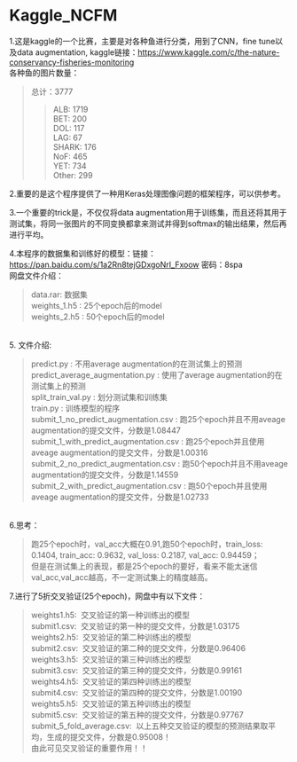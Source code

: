 Kaggle_NCFM
===

1.这是kaggle的一个比赛，主要是对各种鱼进行分类，用到了CNN，fine tune以及data augmentation, kaggle链接：https://www.kaggle.com/c/the-nature-conservancy-fisheries-monitoring <br>
各种鱼的图片数量：<br>
>总计：3777
>>ALB: 1719 <br>
>>BET: 200  <br>
>>DOL: 117 <br>
>>LAG: 67 <br>
>>SHARK: 176 <br>
>>NoF: 465 <br>
>>YET: 734 <br>
>>Other: 299 <br>



2.重要的是这个程序提供了一种用Keras处理图像问题的框架程序，可以供参考。 <br>

3.一个重要的trick是，不仅仅将data augmentation用于训练集，而且还将其用于测试集，将同一张图片的不同变换都拿来测试并得到softmax的输出结果，然后再进行平均。 <br>

4.本程序的数据集和训练好的模型：链接：https://pan.baidu.com/s/1a2Rn8tejGDxgoNrI_Fxoow 密码：8spa  <br>
网盘文件介绍：　 <br>
>data.rar: 数据集 <br>
>weights_1.h5 : 25个epoch后的model <br>
>weights_2.h5 : 50个epoch后的model 
<br>
5. 文件介绍: 

>predict.py : 不用average augmentation的在测试集上的预测 <br>
>predict_average_augmentation.py : 使用了average augmentation的在测试集上的预测 <br>
>split_train_val.py : 划分测试集和训练集 <br>
>train.py : 训练模型的程序 <br>
>submit_1_no_predict_augmentation.csv : 跑25个epoch并且不用aveage augmentation的提交文件，分数是1.08447 <br>
>submit_1_with_predict_augmentation.csv : 跑25个epoch并且使用aveage augmentation的提交文件，分数是1.00316 <br>
>submit_2_no_predict_augmentation.csv : 跑50个epoch并且不用aveage augmentation的提交文件，分数是1.14559 <br>
>submit_2_with_predict_augmentation.csv : 跑50个epoch并且使用aveage augmentation的提交文件，分数是1.02733 <br>
<br>
6.思考：<br> 

>跑25个epoch时，val_acc大概在0.91,跑50个epoch时，train_loss: 0.1404, train_acc: 0.9632, val_loss: 0.2187, val_acc: 0.94459；<br>
>但是在测试集上的表现，都是25个epoch的要好，看来不能太迷信val_acc,val_acc越高，不一定测试集上的精度越高。 <br>

7.进行了5折交叉验证(25个epoch)，网盘中有以下文件： <br>
>weights1.h5:  交叉验证的第一种训练出的模型 <br>
>submit1.csv:  交叉验证的第一种的提交文件，分数是1.03175 <br>
>weights2.h5:  交叉验证的第二种训练出的模型 <br>
>submit2.csv:  交叉验证的第二种的提交文件，分数是0.96406<br>
>weights3.h5:  交叉验证的第三种训练出的模型 <br>
>submit3.csv:  交叉验证的第三种的提交文件，分数是0.99161 <br>
>weights4.h5:  交叉验证的第四种训练出的模型 <br>
>submit4.csv:  交叉验证的第四种的提交文件，分数是1.00190 <br>
>weights5.h5:  交叉验证的第五种训练出的模型 <br>
>submit5.csv:  交叉验证的第五种的提交文件，分数是0.97767 <br>
>submit_5_fold_average.csv:  以上五种交叉验证的模型的预测结果取平均，生成的提交文件，分数是0.95008！<br>
由此可见交叉验证的重要作用！！














